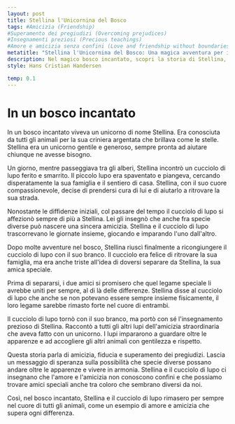 ```yaml
---
layout: post
title: Stellina l'Unicornina del Bosco
tags: #Amicizia (Friendship)
#Superamento dei pregiudizi (Overcoming prejudices)
#Insegnamenti preziosi (Precious teachings)
#Amore e amicizia senza confini (Love and friendship without boundaries)
metatitle: "Stellina l'Unicornina del Bosco: Una magica avventura per i piccoli lettori"
description: Nel magico bosco incantato, scopri la storia di Stellina, un unicorno gentile e generoso, e del cucciolo di lupo smarrito. Insieme, insegnano l'importanza dell'amicizia e del superamento dei pregiudizi. Scopri come l'amore e l'amicizia possono unire anche le specie più diverse. Un racconto che lascia un messaggio di speranza nel cuore di tutti gli animali del bosco.
style: Hans Cristian Handersen

temp: 0.1
---
```

# In un bosco incantato

In un bosco incantato viveva un unicorno di nome Stellina. Era conosciuta da tutti gli animali per la sua criniera argentata che brillava come le stelle. Stellina era un unicorno gentile e generoso, sempre pronta ad aiutare chiunque ne avesse bisogno.

Un giorno, mentre passeggiava tra gli alberi, Stellina incontrò un cucciolo di lupo ferito e smarrito. Il piccolo lupo era spaventato e piangeva, cercando disperatamente la sua famiglia e il sentiero di casa. Stellina, con il suo cuore compassionevole, decise di prendersi cura di lui e di aiutarlo a ritrovare la sua strada.

Nonostante le diffidenze iniziali, col passare del tempo il cucciolo di lupo si affezionò sempre di più a Stellina. Lei gli insegnò che anche fra specie diverse può nascere una sincera amicizia. Stellina e il cucciolo di lupo trascorrevano le giornate insieme, giocando e imparando l'uno dall'altro.

Dopo molte avventure nel bosco, Stellina riuscì finalmente a ricongiungere il cucciolo di lupo con il suo branco. Il cucciolo era felice di ritrovare la sua famiglia, ma era anche triste all'idea di doversi separare da Stellina, la sua amica speciale.

Prima di separarsi, i due amici si promisero che quel legame speciale li avrebbe uniti per sempre, al di là delle differenze. Stellina disse al cucciolo di lupo che anche se non potevano essere sempre insieme fisicamente, il loro legame sarebbe rimasto forte nel cuore di entrambi.

Il cucciolo di lupo tornò con il suo branco, ma portò con sé l'insegnamento prezioso di Stellina. Raccontò a tutti gli altri lupi dell'amicizia straordinaria che aveva fatto con un unicorno. I lupi impararono a guardare oltre le apparenze e ad accogliere gli altri animali con gentilezza e rispetto.

Questa storia parla di amicizia, fiducia e superamento dei pregiudizi. Lascia un messaggio di speranza sulla possibilità che specie diverse possano andare oltre le apparenze e vivere in armonia. Stellina e il cucciolo di lupo ci insegnano che l'amore e l'amicizia non conoscono confini e che possiamo trovare amici speciali anche tra coloro che sembrano diversi da noi.

Così, nel bosco incantato, Stellina e il cucciolo di lupo rimasero per sempre nel cuore di tutti gli animali, come un esempio di amore e amicizia che supera ogni differenza.

        